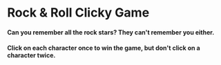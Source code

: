 # Rock & Roll Clicky Game

#### Can you remember all the rock stars? They can't remember you either.

#### Click on each character once to win the game, but don't click on a character twice.
